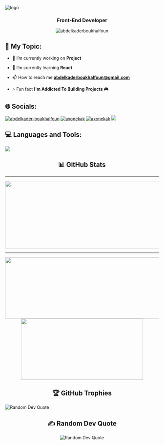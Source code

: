 ![logo](https://github.com/AbdelkaderBoukhalfoun/hello-world/blob/main/Github%20Banner.png)
<h3 align="center">Front-End Developer</h3>

<p align="center"> <img src="https://komarev.com/ghpvc/?username=abdelkaderboukhalfoun&label=Profile%20views&color=blue&style=flat" alt="abdelkaderboukhalfoun" /> </p>

## 📝 My Topic:



- 🔭 I’m currently working on **Project**

- 🌱 I’m currently learning **React**

- 📫 How to reach me **abdelkaderboukhalfoun@gmail.com**

- ⚡ Fun fact **I'm Addicted To Building Projects 🎮**



## 🌐 Socials:


<p align="left">
<a href="https://www.linkedin.com/in/abdelkader-boukhalfoun-4722b1305/"><img src="https://skillicons.dev/icons?i=linkedin" alt="abdelkader-boukhalfoun"/></a>
<a href="https://instagram.com/axonekak" target="blank"><img src="https://skillicons.dev/icons?i=instagram" alt="axonekak"/></a>
<a href="https://codepen.io/AbdelkaderBoukhalfoun" target="blank"><img src="https://skillicons.dev/icons?i=codepen" alt="axonekak"/></a>
<a href="https://stackoverflow.com/users/24655765" target="blank"><img  src="https://skillicons.dev/icons?i=stackoverflow"/></a>
</p>



## 💻 Languages and Tools:
<p align="left">
  <a href="https://skillicons.dev">
    <img src="https://skillicons.dev/icons?i=html,css,js,ts,react,tailwind,bootstrap,sass,git,visual,docker,npm,redux,vite,vscode,windows" />
  </a>
</p>

<div align="center">
  <h2>📊 GitHub Stats</h2>
</div>

---

  
<p align="center">
  <img width="800" height="220" src="https://github-readme-streak-stats.herokuapp.com/?user=AbdelkaderBoukhalfoun&theme=radical&hide_border=false">
</p>


---




<p align="center">
  <img width="600" height="200" src="https://github-readme-stats.vercel.app/api?username=AbdelkaderBoukhalfoun&theme=radical&hide_border=false&include_all_commits=false&count_private=false">
  <img width="400" height="200" src="https://github-readme-stats.vercel.app/api/top-langs/?username=AbdelkaderBoukhalfoun&theme=radical&hide_border=false&include_all_commits=false&count_private=false&layout=compact">
</p>





<div align="center">
  <h2>🏆 GitHub Trophies</h2>
</div>
<img src="https://github-profile-trophy.vercel.app/?username=AbdelkaderBoukhalfoun&theme=radical&no-frame=false&no-bg=false&margin-w=4" alt="Random Dev Quote">




<div align="center">
  <h2>✍️ Random Dev Quote</h2>
</div>
<div align="center">
  <img src="https://quotes-github-readme.vercel.app/api?type=horizontal&theme=radical" alt="Random Dev Quote">
</div>


